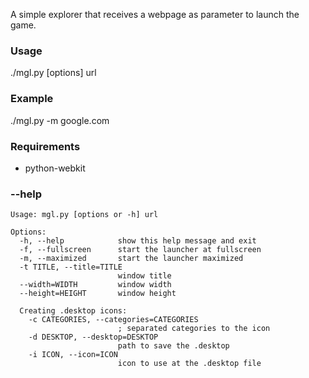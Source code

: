 A simple explorer that receives a webpage as parameter to launch the game.

### Usage
./mgl.py [options] url

### Example
./mgl.py -m google.com

### Requirements
- python-webkit

### --help
    Usage: mgl.py [options or -h] url

    Options:
      -h, --help            show this help message and exit
      -f, --fullscreen      start the launcher at fullscreen
      -m, --maximized       start the launcher maximized
      -t TITLE, --title=TITLE
                            window title
      --width=WIDTH         window width
      --height=HEIGHT       window height

      Creating .desktop icons:
        -c CATEGORIES, --categories=CATEGORIES
                            ; separated categories to the icon
        -d DESKTOP, --desktop=DESKTOP
                            path to save the .desktop
        -i ICON, --icon=ICON
                            icon to use at the .desktop file
